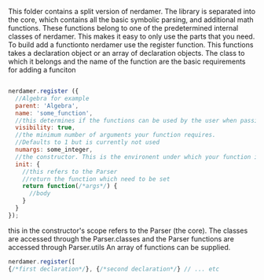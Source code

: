 This folder contains a split version of nerdamer. The library is separated into the core, which contains all the basic symbolic parsing, 
and additional math functions. These functions belong to one of the predetermined internal classes of nerdamer. 
This makes it easy to only use the parts that you need. To build add a functionto nerdamer use the register function. This functions takes 
a declaration object or an array of declaration objects. The class to which it belongs and the name of the function are the basic requirements
for adding a funciton

```javascript

nerdamer.register ({
  //Algebra for example
  parent: 'Algebra',
  name: 'some_function',
  //this determines if the functions can be used by the user when passing a string. 
  visibility: true, 
  //the minimum number of arguments your function requires. 
  //Defaults to 1 but is currently not used
  numargs: some_integer, 
  //the constructor. This is the environent under which your function is built. 
  init: {
    //this refers to the Parser
    //return the function which need to be set
    return function(/*args*/) {
      //body
    }
  }
});
```
this in the constructor's scope refers to the Parser (the core).
The classes are accessed through the Parser.classes and the Parser functions are accessed through Parser.utils
An array of functions can be supplied.

```javascript
nerdamer.register([
{/*first declaration*/}, {/*second declaration*/} // ... etc

```
